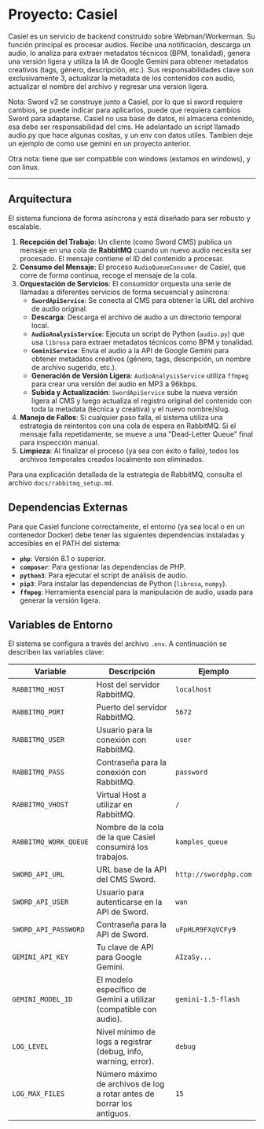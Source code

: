 # Proyecto: Casiel

Casiel es un servicio de backend construido sobre Webman/Workerman. Su función principal es procesar audios. Recibe una notificación, descarga un audio, lo analiza para extraer metadatos técnicos (BPM, tonalidad), genera una versión ligera y utiliza la IA de Google Gemini para obtener metadatos creativos (tags, género, descripción, etc.). Sus responsabilidades clave son exclusivamente 3, actualizar la metadata de los contenidos con audio, actualizar el nombre del archivo y regresar una version ligera.

Nota: Sword v2 se construye junto a Casiel, por lo que si sword requiere cambios, se puede indicar para aplicarlos, puede que requiera cambios Sword para adaptarse. Casiel no usa base de datos, ni almacena contenido, esa debe ser responsabilidad del cms. He adelantado un script llamado audio.py que hace algunas cositas, y un env con datos utiles. Tambien deje un ejemplo de como use gemini en un proyecto anterior.

Otra nota: tiene que ser compatible con windows (estamos en windows), y con linux.

---

## Arquitectura

El sistema funciona de forma asíncrona y está diseñado para ser robusto y escalable.

1.  **Recepción del Trabajo**: Un cliente (como Sword CMS) publica un mensaje en una cola de **RabbitMQ** cuando un nuevo audio necesita ser procesado. El mensaje contiene el ID del contenido a procesar.
2.  **Consumo del Mensaje**: El proceso `AudioQueueConsumer` de Casiel, que corre de forma continua, recoge el mensaje de la cola.
3.  **Orquestación de Servicios**: El consumidor orquesta una serie de llamadas a diferentes servicios de forma secuencial y asíncrona:
    -   **`SwordApiService`**: Se conecta al CMS para obtener la URL del archivo de audio original.
    -   **Descarga**: Descarga el archivo de audio a un directorio temporal local.
    -   **`AudioAnalysisService`**: Ejecuta un script de Python (`audio.py`) que usa `librosa` para extraer metadatos técnicos como BPM y tonalidad.
    -   **`GeminiService`**: Envía el audio a la API de Google Gemini para obtener metadatos creativos (género, tags, descripción, un nombre de archivo sugerido, etc.).
    -   **Generación de Versión Ligera**: `AudioAnalysisService` utiliza `ffmpeg` para crear una versión del audio en MP3 a 96kbps.
    -   **Subida y Actualización**: `SwordApiService` sube la nueva versión ligera al CMS y luego actualiza el registro original del contenido con toda la metadata (técnica y creativa) y el nuevo nombre/slug.
4.  **Manejo de Fallos**: Si cualquier paso falla, el sistema utiliza una estrategia de reintentos con una cola de espera en RabbitMQ. Si el mensaje falla repetidamente, se mueve a una "Dead-Letter Queue" final para inspección manual.
5.  **Limpieza**: Al finalizar el proceso (ya sea con éxito o fallo), todos los archivos temporales creados localmente son eliminados.

Para una explicación detallada de la estrategia de RabbitMQ, consulta el archivo `docs/rabbitmq_setup.md`.

## Dependencias Externas

Para que Casiel funcione correctamente, el entorno (ya sea local o en un contenedor Docker) debe tener las siguientes dependencias instaladas y accesibles en el PATH del sistema:

-   **`php`**: Versión 8.1 o superior.
-   **`composer`**: Para gestionar las dependencias de PHP.
-   **`python3`**: Para ejecutar el script de análisis de audio.
-   **`pip3`**: Para instalar las dependencias de Python (`librosa`, `numpy`).
-   **`ffmpeg`**: Herramienta esencial para la manipulación de audio, usada para generar la versión ligera.

## Variables de Entorno

El sistema se configura a través del archivo `.env`. A continuación se describen las variables clave:

| Variable              | Descripción                                                            | Ejemplo               |
| --------------------- | ---------------------------------------------------------------------- | --------------------- |
| `RABBITMQ_HOST`       | Host del servidor RabbitMQ.                                            | `localhost`           |
| `RABBITMQ_PORT`       | Puerto del servidor RabbitMQ.                                          | `5672`                |
| `RABBITMQ_USER`       | Usuario para la conexión con RabbitMQ.                                 | `user`                |
| `RABBITMQ_PASS`       | Contraseña para la conexión con RabbitMQ.                              | `password`            |
| `RABBITMQ_VHOST`      | Virtual Host a utilizar en RabbitMQ.                                   | `/`                   |
| `RABBITMQ_WORK_QUEUE` | Nombre de la cola de la que Casiel consumirá los trabajos.             | `kamples_queue`       |
| `SWORD_API_URL`       | URL base de la API del CMS Sword.                                      | `http://swordphp.com` |
| `SWORD_API_USER`      | Usuario para autenticarse en la API de Sword.                          | `wan`                 |
| `SWORD_API_PASSWORD`  | Contraseña para la API de Sword.                                       | `uFpHLR9FXqVCFy9`     |
| `GEMINI_API_KEY`      | Tu clave de API para Google Gemini.                                    | `AIzaSy...`           |
| `GEMINI_MODEL_ID`     | El modelo específico de Gemini a utilizar (compatible con audio).      | `gemini-1.5-flash`    |
| `LOG_LEVEL`           | Nivel mínimo de logs a registrar (debug, info, warning, error).        | `debug`               |
| `LOG_MAX_FILES`       | Número máximo de archivos de log a rotar antes de borrar los antiguos. | `15`                  |
